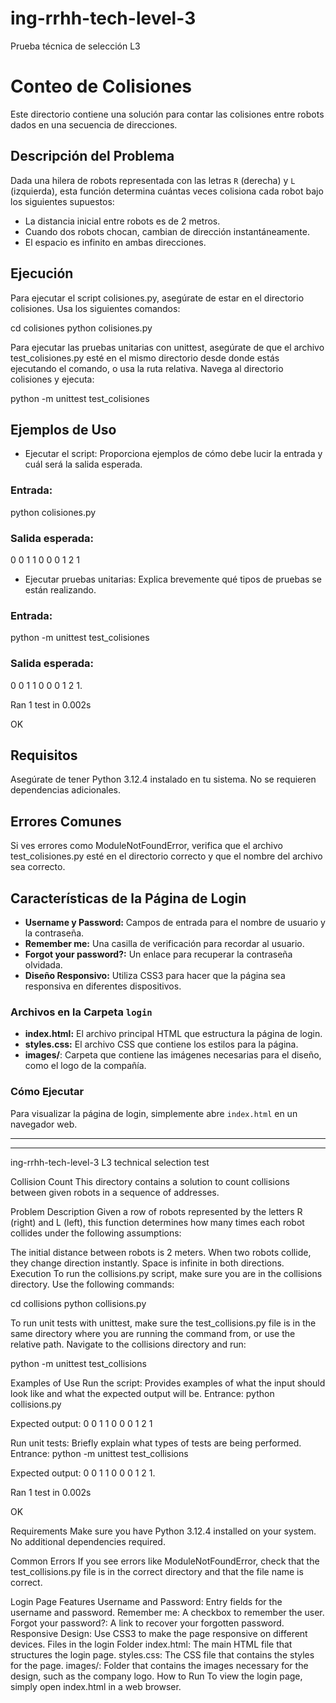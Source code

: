 # ing-rrhh-tech-level-3
Prueba técnica de selección L3

# Conteo de Colisiones

Este directorio contiene una solución para contar las colisiones entre robots dados en una secuencia de direcciones.

## Descripción del Problema

Dada una hilera de robots representada con las letras `R` (derecha) y `L` (izquierda), esta función determina cuántas veces colisiona cada robot bajo los siguientes supuestos:
- La distancia inicial entre robots es de 2 metros.
- Cuando dos robots chocan, cambian de dirección instantáneamente.
- El espacio es infinito en ambas direcciones.

## Ejecución

Para ejecutar el script colisiones.py, asegúrate de estar en el directorio colisiones. Usa los siguientes comandos:

cd colisiones
python colisiones.py

Para ejecutar las pruebas unitarias con unittest, asegúrate de que el archivo test_colisiones.py esté en el mismo directorio desde donde estás ejecutando el comando, o usa la ruta relativa. Navega al directorio colisiones y ejecuta:

python -m unittest test_colisiones

## Ejemplos de Uso

- Ejecutar el script: Proporciona ejemplos de cómo debe lucir la entrada y cuál será la salida esperada.
### Entrada:
python colisiones.py
### Salida esperada: 

0 0
1 1
0 0 0
1 2 1

- Ejecutar pruebas unitarias: Explica brevemente qué tipos de pruebas se están realizando.
### Entrada:
  python -m unittest test_colisiones
### Salida esperada:

0 0
1 1
0 0 0
1 2 1.

Ran 1 test in 0.002s

OK

## Requisitos
Asegúrate de tener Python 3.12.4 instalado en tu sistema. No se requieren dependencias adicionales.

## Errores Comunes
Si ves errores como ModuleNotFoundError, verifica que el archivo test_colisiones.py esté en el directorio correcto y que el nombre del archivo sea correcto.

## Características de la Página de Login

- **Username y Password:** Campos de entrada para el nombre de usuario y la contraseña.
- **Remember me:** Una casilla de verificación para recordar al usuario.
- **Forgot your password?:** Un enlace para recuperar la contraseña olvidada.
- **Diseño Responsivo:** Utiliza CSS3 para hacer que la página sea responsiva en diferentes dispositivos.

### Archivos en la Carpeta `login`

- **index.html:** El archivo principal HTML que estructura la página de login.
- **styles.css:** El archivo CSS que contiene los estilos para la página.
- **images/**: Carpeta que contiene las imágenes necesarias para el diseño, como el logo de la compañía.

### Cómo Ejecutar

Para visualizar la página de login, simplemente abre `index.html` en un navegador web.

----------------------------------------------------------------------------------------
----------------------------------------------------------------------------------------

ing-rrhh-tech-level-3
L3 technical selection test

Collision Count
This directory contains a solution to count collisions between given robots in a sequence of addresses.

Problem Description
Given a row of robots represented by the letters R (right) and L (left), this function determines how many times each robot collides under the following assumptions:

The initial distance between robots is 2 meters.
When two robots collide, they change direction instantly.
Space is infinite in both directions.
Execution
To run the collisions.py script, make sure you are in the collisions directory. Use the following commands:

cd collisions python collisions.py

To run unit tests with unittest, make sure the test_collisions.py file is in the same directory where you are running the command from, or use the relative path. Navigate to the collisions directory and run:

python -m unittest test_collisions

Examples of Use
Run the script: Provides examples of what the input should look like and what the expected output will be.
Entrance:
python collisions.py

Expected output:
0 0 1 1 0 0 0 1 2 1

Run unit tests: Briefly explain what types of tests are being performed.
Entrance:
python -m unittest test_collisions

Expected output:
0 0 1 1 0 0 0 1 2 1.

Ran 1 test in 0.002s

OK

Requirements
Make sure you have Python 3.12.4 installed on your system. No additional dependencies required.

Common Errors
If you see errors like ModuleNotFoundError, check that the test_collisions.py file is in the correct directory and that the file name is correct.

Login Page Features
Username and Password: Entry fields for the username and password.
Remember me: A checkbox to remember the user.
Forgot your password?: A link to recover your forgotten password.
Responsive Design: Use CSS3 to make the page responsive on different devices.
Files in the login Folder
index.html: The main HTML file that structures the login page.
styles.css: The CSS file that contains the styles for the page.
images/: Folder that contains the images necessary for the design, such as the company logo.
How to Run
To view the login page, simply open index.html in a web browser.

